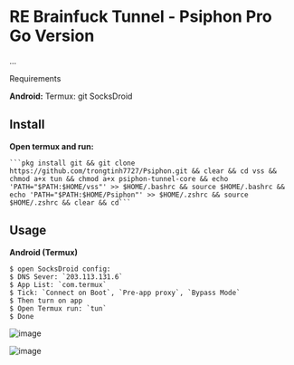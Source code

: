 # RE Brainfuck Tunnel - Psiphon Pro Go Version

...

Requirements

**Android:**
    Termux: git
    SocksDroid

Install
-------

**Open termux and run:**

    ```pkg install git && git clone https://github.com/trongtinh7727/Psiphon.git && clear && cd vss && chmod a+x tun && chmod a+x psiphon-tunnel-core && echo 'PATH="$PATH:$HOME/vss"' >> $HOME/.bashrc && source $HOME/.bashrc && echo 'PATH="$PATH:$HOME/Psiphon"' >> $HOME/.zshrc && source $HOME/.zshrc && clear && cd```
    
Usage
-----
**Android (Termux)**

    $ open SocksDroid config:
    $ DNS Sever: `203.113.131.6`
    $ App List: `com.termux`
    $ Tick: `Connect on Boot`, `Pre-app proxy`, `Bypass Mode`
    $ Then turn on app
    $ Open Termux run: `tun`
    $ Done
    

![image](https://github.com/trongtinh7727/Psiphon/assets/72309458/af561b91-d232-4798-b01c-ffacd913a901)

![image](https://github.com/trongtinh7727/Psiphon/assets/72309458/7eac66c7-72b1-49ed-b486-15cfbe7fb43d)
